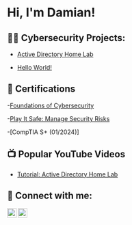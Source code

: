 <h1>Hi, I'm Damian! <br/>

<h2>👨‍💻 Cybersecurity Projects:</h2>

 - [Active Directory Home Lab](https://github.com/Damian-Polomski/AvtiveDirectoryLab/tree/main)

 - [Hello World!]()
   
<h2>📄 Certifications </h2>

 -[Foundations of Cybersecurity](https://www.coursera.org/account/accomplishments/verify/966YR5GP7H49) 

 -[Play It Safe: Manage Security Risks](https://www.coursera.org/account/accomplishments/verify/HL9U2A5NGDSK)
 
 -[CompTIA S+ (01/2024)]
 
<h2>📺 Popular YouTube Videos</h2>

- [Tutorial: Active Directory Home Lab]()

<h2> 🤳 Connect with me:</h2>


[<img align="left" alt="JoshMadakor | LinkedIn" width="22px" src="https://cdn.jsdelivr.net/npm/simple-icons@v3/icons/linkedin.svg" />][linkedin]
[<img align="left" alt="JoshMadakor | Instagram" width="22px" src="https://cdn.jsdelivr.net/npm/simple-icons@v3/icons/instagram.svg" />][instagram]


[instagram]: https://www.instagram.com/damian.polomski/
[linkedin]: https://www.linkedin.com/in/damianpolomski/


